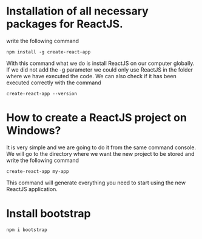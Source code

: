 










# Installation of all necessary packages for ReactJS.

write the following command

```
npm install -g create-react-app
```

With this command what we do is install ReactJS on our computer globally. If we did not add the -g parameter we could only use ReactJS in the folder where we have executed the code. We can also check if it has been executed correctly with the command

```
create-react-app --version
```

# How to create a ReactJS project on Windows?

It is very simple and we are going to do it from the same command console. We will go to the directory where we want the new project to be stored and write the following command

```
create-react-app my-app
```
This command will generate everything you need to start using the new ReactJS application.


# Install bootstrap
```
npm i bootstrap
```








